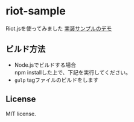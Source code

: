 # riot-sample
Riot.jsを使ってみました
[実装サンプルのデモ](http://kazenetu.github.io/riot-sample/)

## ビルド方法
  * Node.jsでビルドする場合  
npm installした上で、下記を実行してください。  
   * ```gulp``` tagファイルのビルドをします

## License
MIT license.
